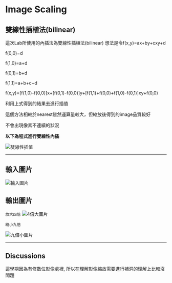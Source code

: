  Image Scaling
 ======
 雙線性插植法(bilinear)
 --
 這次Lab所使用的內插法為雙線性插植法(bilinear)
 想法是令f(x,y)=ax+by+cxy+d

 f(0,0)=d
 
 f(1,0)=a+d
 
 f(0,1)=b+d
 
 f(1,1)=a+b+c+d

 f(x,y)=[f(1,0)-f(0,0)]x+[f(0,1)-f(0,0)]y+[f(1,1)+f(0,0)+f(1,0)-f(0,1)]xy+f(0,0)
 
 利用上式得到的結果去進行插值
 
 這個方法相較於nearest雖然運算量較大，但縮放後得到的image品質較好
 
 不會出現像素不連續的狀況
 
 **以下為程式進行雙線性內插**
 
![雙線性插值](https://github.com/DigitalSignalProcessingNTUT2018/lab-4-image-scaling-106360241/blob/master/%E9%9B%99%E7%B7%9A%E6%80%A7%E6%8F%92%E5%80%BC.PNG) 
*******************************************************************************************
 輸入圖片
 --
![輸入圖片](https://github.com/DigitalSignalProcessingNTUT2018/lab-4-image-scaling-106360241/blob/master/6dog.jpg)

 輸出圖片
 --
`放大四倍`
![4倍大圖片](https://github.com/DigitalSignalProcessingNTUT2018/lab-4-image-scaling-106360241/blob/master/%E6%94%BE%E5%A4%A74%E5%80%8D.PNG)

`縮小九倍`

![九倍小圖片](https://github.com/DigitalSignalProcessingNTUT2018/lab-4-image-scaling-106360241/blob/master/%E7%B8%AE%E5%B0%8F9%E5%80%8D.PNG)
*******************************************************
Discussions
---
這學期因為有修數位影像處裡, 所以在理解影像縮放需要進行補洞的理解上比較沒問題

